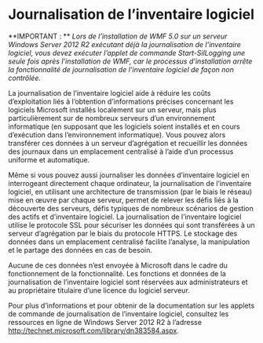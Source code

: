 # <a name="software-inventory-logging-sil"></a>Journalisation de l’inventaire logiciel

**IMPORTANT : ** *Lors de l’installation de WMF 5.0 sur un serveur Windows Server 2012 R2 exécutant déjà la journalisation de l’inventaire logiciel, vous devez exécuter l’applet de commande Start-SilLogging une seule fois après l’installation de WMF, car le processus d’installation arrête la fonctionnalité de journalisation de l’inventaire logiciel de façon non contrôlée.*

La journalisation de l’inventaire logiciel aide à réduire les coûts d’exploitation liés à l’obtention d’informations précises concernant les logiciels Microsoft installés localement sur un serveur, mais plus particulièrement sur de nombreux serveurs d’un environnement informatique (en supposant que les logiciels soient installés et en cours d’exécution dans l’environnement informatique). Vous pouvez alors transférer ces données à un serveur d’agrégation et recueillir les données des journaux dans un emplacement centralisé à l’aide d’un processus uniforme et automatique.

Même si vous pouvez aussi journaliser les données d’inventaire logiciel en interrogeant directement chaque ordinateur, la journalisation de l’inventaire logiciel, en utilisant une architecture de transmission (par le biais le réseau) mise en œuvre par chaque serveur, permet de relever les défis liés à la découverte des serveurs, défis typiques de nombreux scénarios de gestion des actifs et d’inventaire logiciel. La journalisation de l’inventaire logiciel utilise le protocole SSL pour sécuriser les données qui sont transférées à un serveur d’agrégation par le biais du protocole HTTPS. Le stockage des données dans un emplacement centralisé facilite l’analyse, la manipulation et le partage des données en cas de besoin.

Aucune de ces données n’est envoyée à Microsoft dans le cadre du fonctionnement de la fonctionnalité. Les fonctions et données de la journalisation de l’inventaire logiciel sont réservées aux administrateurs et au propriétaire titulaire d’une licence du logiciel serveur.

Pour plus d’informations et pour obtenir de la documentation sur les applets de commande de journalisation de l’inventaire logiciel, consultez les ressources en ligne de Windows Server 2012 R2 à l’adresse <http://technet.microsoft.com/library/dn383584.aspx>.
